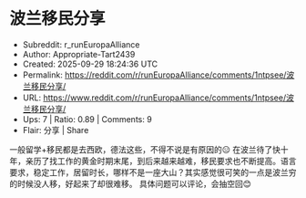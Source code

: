 # 波兰移民分享

- Subreddit: r_runEuropaAlliance
- Author: Appropriate-Tart2439
- Created: 2025-09-29 18:24:36 UTC
- Permalink: https://reddit.com/r/runEuropaAlliance/comments/1ntpsee/波兰移民分享/
- URL: https://www.reddit.com/r/runEuropaAlliance/comments/1ntpsee/波兰移民分享/
- Ups: 7 | Ratio: 0.89 | Comments: 9
- Flair: 分享 | Share


一般留学+移民都是去西欧，德法这些，不得不说是有原因的😑
在波兰待了快十年，亲历了找工作的黄金时期末尾，到后来越来越难，移民要求也不断提高。语言要求，稳定工作，居留时长，哪样不是一座大山？其实感觉很可笑的一点是波兰穷的时候没人移，好起来了却很难移。
具体问题可以评论，会抽空回😊

